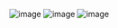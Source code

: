 
![image](https://user-images.githubusercontent.com/113695375/192292711-0e73c09e-4ba1-4be6-92e4-f98ed19bb221.png)
![image](https://user-images.githubusercontent.com/113695375/192293001-1567d040-5606-40e2-bf08-e3f842a761a6.png)
![image](https://user-images.githubusercontent.com/113695375/192293107-ff7a3a9a-5e4f-457c-9729-af88204bf8f1.png)
